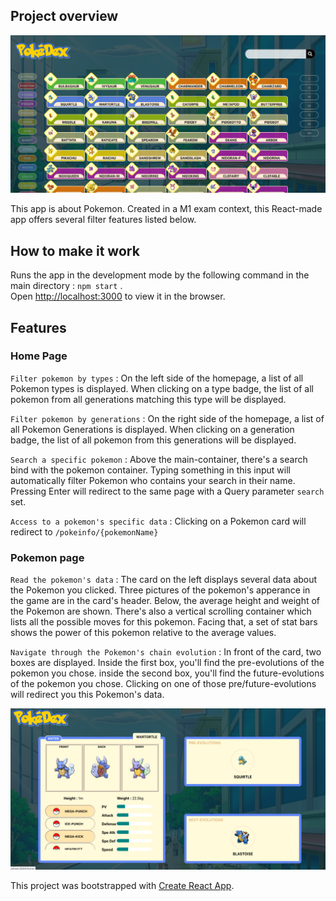 ## Project overview

![alt text](./src/assets/img/readme_home_picture.png)

This app is about Pokemon. Created in a M1 exam context, this React-made app offers several filter features listed below.



## How to make it work

Runs the app in the development mode by the following command in the main directory : `npm start` .<br />
Open [http://localhost:3000](http://localhost:3000) to view it in the browser.


## Features


### Home Page

`Filter pokemon by types` : On the left side of the homepage, a list of all Pokemon types is displayed.
When clicking on a type badge, the list of all pokemon from all generations matching this type will be displayed.

`Filter pokemon by generations` : On the right side of the homepage, a list of all Pokemon Generations is displayed.
When clicking on a generation badge, the list of all pokemon from this generations will be displayed.

`Search a specific pokemon` : Above the main-container, there's a search bind with the pokemon container.
Typing something in this input will automatically filter Pokemon who contains your search in their name.
Pressing Enter will redirect to the same page with a Query parameter `search` set.

`Access to a pokemon's specific data` : Clicking on a Pokemon card will redirect to `/pokeinfo/{pokemonName}` 



### Pokemon page

`Read the pokemon's data` : The card on the left displays several data about the Pokemon you clicked.
Three pictures of the pokemon's apperance in the game are in the card's header.
Below, the average height and weight of the Pokemon are shown. 
There's also a vertical scrolling container which lists all the possible moves for this pokemon.
Facing that, a set of stat bars shows the power of this pokemon relative to the average values.

`Navigate through the Pokemon's chain evolution` : In front of the card, two boxes are displayed.
Inside the first box, you'll find the pre-evolutions of the pokemon you chose.
inside the second box, you'll find the future-evolutions of the pokemon you chose.
Clicking on one of those pre/future-evolutions will redirect you this Pokemon's data.

![alt text](./src/assets/img/readme_poke_picture.png)


This project was bootstrapped with [Create React App](https://github.com/facebook/create-react-app).
